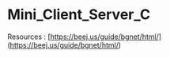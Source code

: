 # Mini_Client_Server_C

Resources : [https://beej.us/guide/bgnet/html/] (https://beej.us/guide/bgnet/html/)
